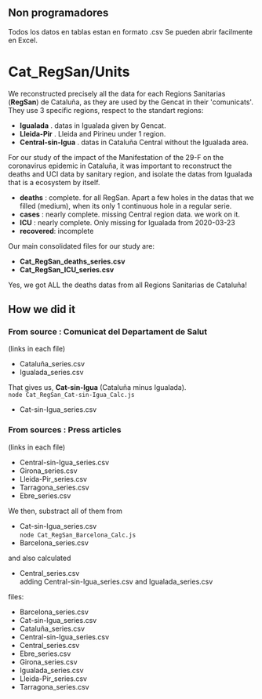 ## Non programadores
Todos los datos en tablas estan en formato .csv
Se pueden abrir facilmente en Excel.

# Cat_RegSan/Units

We reconstructed precisely all the data for each Regions Sanitarias (**RegSan**) de Cataluña, as they are used by the Gencat in their 'comunicats'. They use 3 specific regions, respect to the standart regions:
- **Igualada** . datas in Igualada given by Gencat.
- **Lleida-Pir** . Lleida and Pirineu under 1 region.
- **Central-sin-Igua** . datas in Cataluña Central without the Igualada area.

For our study of the impact of the Manifestation of the 29-F on the coronavirus epidemic in Cataluña, it was important to reconstruct the deaths and UCI data by sanitary region, and isolate the datas from Igualada that is a ecosystem by itself.

- **deaths** : complete. for all RegSan. Apart a few holes in the datas that we filled (medium), when its only 1 continuous hole in a regular serie.
- **cases** : nearly complete. missing Central region data. we work on it.
- **ICU** :  nearly complete. Only missing for Igualada from 2020-03-23
- **recovered**: incomplete

Our main consolidated files for our study are:

- **Cat_RegSan_deaths_series.csv**
- **Cat_RegSan_ICU_series.csv**

Yes, we got ALL the deaths datas from all Regions Sanitarias de Cataluña!

## How we did it

### From source : **Comunicat del Departament de Salut**
(links in each file)
- Cataluña_series.csv
- Igualada_series.csv

That gives us, **Cat-sin-Igua** (Cataluña minus Igualada).  
`node Cat_RegSan_Cat-sin-Igua_Calc.js`  
- Cat-sin-Igua_series.csv

### From sources : **Press articles**
(links in each file)
- Central-sin-Igua_series.csv
- Girona_series.csv
- Lleida-Pir_series.csv
- Tarragona_series.csv
- Ebre_series.csv

We then, substract all of them from
- Cat-sin-Igua_series.csv  
`node Cat_RegSan_Barcelona_Calc.js`
- Barcelona_series.csv

and also calculated
- Central_series.csv  
adding Central-sin-Igua_series.csv and Igualada_series.csv


files:

- Barcelona_series.csv
- Cat-sin-Igua_series.csv
- Cataluña_series.csv
- Central-sin-Igua_series.csv
- Central_series.csv
- Ebre_series.csv
- Girona_series.csv
- Igualada_series.csv
- Lleida-Pir_series.csv
- Tarragona_series.csv